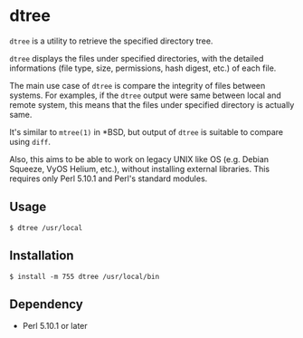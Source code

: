 # dtree

`dtree` is a utility to retrieve the specified directory tree.

`dtree` displays the files under specified directories, with the detailed
informations (file type, size, permissions, hash digest, etc.) of each file.

The main use case of `dtree` is compare the integrity of files between systems.
For examples, if the `dtree` output were same between local and remote system,
this means that the files under specified directory is actually same.

It's similar to `mtree(1)` in *BSD, but output of `dtree` is suitable to
compare using `diff`.

Also, this aims to be able to work on legacy UNIX like OS (e.g. Debian Squeeze,
VyOS Helium, etc.), without installing external libraries. This requires only
Perl 5.10.1 and Perl's standard modules.

## Usage

```
$ dtree /usr/local
```

## Installation

```
$ install -m 755 dtree /usr/local/bin
```

## Dependency

* Perl 5.10.1 or later
